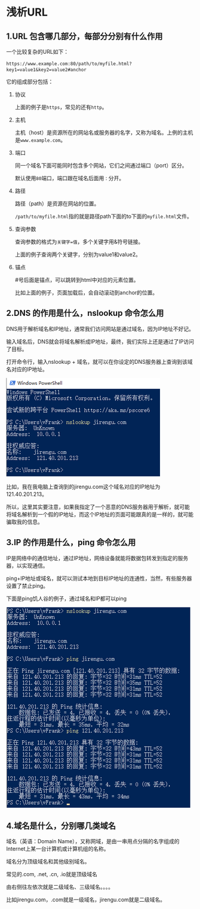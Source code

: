# 浅析URL

## 1.URL 包含哪几部分，每部分分别有什么作用

一个比较复杂的URL如下：

```
https://www.example.com:80/path/to/myfile.html?key1=value1&key2=value2#anchor
```

它的组成部分包括：

1. 协议

   上面的例子是`https`，常见的还有`http`。

2. 主机

   主机（host）是资源所在的网站名或服务器的名字，又称为域名。上例的主机是`www.example.com`。

3. 端口

   同一个域名下面可能同时包含多个网站，它们之间通过端口（port）区分。

   默认使用`80`端口，端口跟在域名后面用`：`分开。

4. 路径

   路径（path）是资源在网站的位置。

   `/path/to/myfile.html`指的就是路径path下面的to下面的`myfile.html`文件。

5. 查询参数

   查询参数的格式为`关键字=值`，多个关键字用&符号链接。

   上面的例子查询两个关键字，分别为value1和value2。

6. 锚点

   #号后面是锚点，可以跳转到html中对应的元素位置。

   比如上面的例子，页面加载后，会自动滚动到anchor的位置。



## 2.DNS 的作用是什么，nslookup 命令怎么用

DNS用于解析域名和IP地址，通常我们访问网站是通过域名，因为IP地址不好记。

输入域名后，DNS就会将域名解析成IP地址，最终，我们实际上还是通过了IP访问了目标。



打开命令行，输入nslookup + 域名，就可以在你设定的DNS服务器上查询到该域名对应的IP地址。

![image-20210825130001488](./images/image-20210825130001488.png)

比如，我在我电脑上查询到的jirengu.com这个域名对应的IP地址为121.40.201.213。



所以，这里其实要注意，如果我指定了一个恶意的DNS服务器用于解析，就可能将域名解析到一个假的IP地址，而这个IP地址的页面可能跟真的是一样的，就可能骗取我的信息。



## 3.IP 的作用是什么，ping 命令怎么用

IP是网络中的通信地址，通过IP地址，网络设备就能将数据包转发到指定的服务器，以实现通信。



ping+IP地址或域名，就可以测试本地到目标IP地址的连通性，当然，有些服务器设置了禁止ping。



下面是ping饥人谷的例子，通过域名和IP都可以ping

![image-20210825130456920](./images/image-20210825130456920.png)





## 4.域名是什么，分别哪几类域名

域名（英语：Domain Name），又称网域，是由一串用点分隔的名字组成的Internet上某一台计算机或计算机组的名称。

域名分为顶级域名和其他级别域名。

常见的.com, .net, .cn, .io就是顶级域名



由右侧往左依次就是二级域名、三级域名。。。。

比如jirengu.com，.com就是一级域名，jirengu.com就是二级域名。

